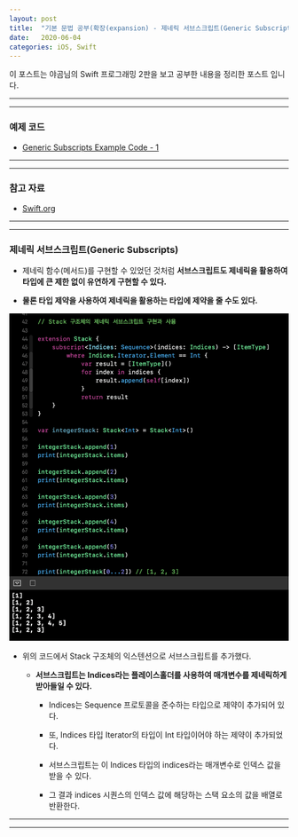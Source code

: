```yaml
---
layout: post
title:  "기본 문법 공부(확장(expansion) - 제네릭 서브스크립트(Generic Subscripts))"
date:   2020-06-04
categories: iOS, Swift
---
```


이 포스트는 야곰님의 Swift 프로그래밍 2판을 보고 공부한 내용을 정리한 포스트 입니다.

- - -
- - -

### 예제 코드

- [Generic Subscripts Example Code - 1](https://github.com/VincentGeranium/Swift-Study/tree/master/2020-06-04-GenericSubscriptsExampleCode-1.playground)

- - -
- - -

### 참고 자료

- [Swift.org](https://docs.swift.org/swift-book/LanguageGuide/Generics.html)

- - -
- - -

### 제네릭 서브스크립트(Generic Subscripts)

- 제네릭 함수(메서드)를 구현할 수 있었던 것처럼 **서브스크립트도 제네릭을 활용하여 타입에 큰 제한 없이 유연하게 구현할 수 있다.**

- **물론 타입 제약을 사용하여 제네릭을 활용하는 타입에 제약을 줄 수도 있다.**

<img width="1058" alt="GenericSubscriptsImage-1" src="https://github.com/VincentGeranium/VincentGeranium.github.io/blob/master/assets/img/GenericSubscriptsImage-1.png?raw=true" title="GenericSubscriptsImage-1">

- 위의 코드에서 Stack 구조체의 익스텐션으로 서브스크립트를 추가했다.

    - **서브스크립트는 Indices라는 플레이스홀더를 사용하여 매개변수를 제네릭하게 받아들일 수 있다.**
    
        - Indices는 Sequence 프로토콜을 준수하는 타입으로 제약이 추가되어 있다.
    
        - 또, Indices 타입 Iterator의 타입이 Int 타입이어야 하는 제약이 추가되었다.
        
        - 서브스크립트는 이 Indices 타입의 indices라는 매개변수로 인덱스 값을 받을 수 있다.
    
        - 그 결과 indices 시퀀스의 인덱스 값에 해당하는 스택 요소의 값을 배열로 반환한다.

- - -
- - -